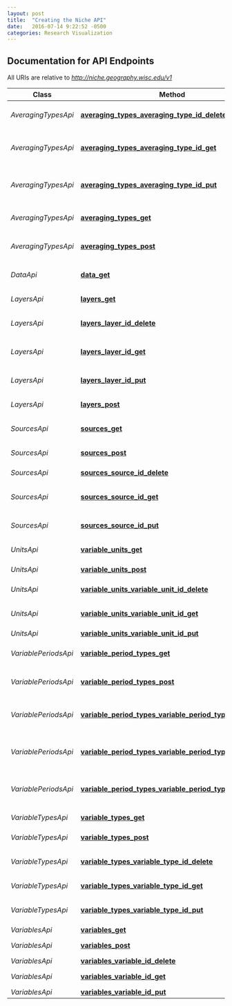 ```yaml
---
layout: post
title:  "Creating the Niche API"
date:   2016-07-14 9:22:52 -0500
categories: Research Visualization
---
```


## Documentation for API Endpoints

All URIs are relative to *http://niche.geography.wisc.edu/v1*

Class | Method | HTTP request | Description
------------ | ------------- | ------------- | -------------
*AveragingTypesApi* | [**averaging_types_averaging_type_id_delete**](docs/AveragingTypesApi.md#averaging_types_averaging_type_id_delete) | **DELETE** /averagingTypes/{averagingTypeID} | Delete an averaging type using its averagingTypeID
*AveragingTypesApi* | [**averaging_types_averaging_type_id_get**](docs/AveragingTypesApi.md#averaging_types_averaging_type_id_get) | **GET** /averagingTypes/{averagingTypeID} | Get details about a specific averaging type using its averagingTypeID
*AveragingTypesApi* | [**averaging_types_averaging_type_id_put**](docs/AveragingTypesApi.md#averaging_types_averaging_type_id_put) | **PUT** /averagingTypes/{averagingTypeID} | Update details of a specific averaging type using its averagingTypeID
*AveragingTypesApi* | [**averaging_types_get**](docs/AveragingTypesApi.md#averaging_types_get) | **GET** /averagingTypes | Get a list of the averaging types in the database
*AveragingTypesApi* | [**averaging_types_post**](docs/AveragingTypesApi.md#averaging_types_post) | **POST** /averagingTypes | Add a new averaging period to the database
*DataApi* | [**data_get**](docs/DataApi.md#data_get) | **GET** /data | Get the value of one or more layers at a space-time location
*LayersApi* | [**layers_get**](docs/LayersApi.md#layers_get) | **GET** /layers | Get a list of the layers in the database
*LayersApi* | [**layers_layer_id_delete**](docs/LayersApi.md#layers_layer_id_delete) | **DELETE** /layers/{layerID} | Delete a layer and its raster table using its layerID
*LayersApi* | [**layers_layer_id_get**](docs/LayersApi.md#layers_layer_id_get) | **GET** /layers/{layerID} | Get details about a specific layer using its layerID
*LayersApi* | [**layers_layer_id_put**](docs/LayersApi.md#layers_layer_id_put) | **PUT** /layers/{layerID} | Update a layer&#39;s details using its layerID
*LayersApi* | [**layers_post**](docs/LayersApi.md#layers_post) | **POST** /layers | Add a layer to the databases
*SourcesApi* | [**sources_get**](docs/SourcesApi.md#sources_get) | **GET** /sources | Get a list of the data sources and models in the database
*SourcesApi* | [**sources_post**](docs/SourcesApi.md#sources_post) | **POST** /sources | Add a new source to the database.
*SourcesApi* | [**sources_source_id_delete**](docs/SourcesApi.md#sources_source_id_delete) | **DELETE** /sources/{sourceID} | Delete a source using its souce id
*SourcesApi* | [**sources_source_id_get**](docs/SourcesApi.md#sources_source_id_get) | **GET** /sources/{sourceID} | Get details about an specific source using its sourceID
*SourcesApi* | [**sources_source_id_put**](docs/SourcesApi.md#sources_source_id_put) | **PUT** /sources/{sourceID} | Update details about a specific source using its sourceID
*UnitsApi* | [**variable_units_get**](docs/UnitsApi.md#variable_units_get) | **GET** /variableUnits | Get a list of variable units in the database
*UnitsApi* | [**variable_units_post**](docs/UnitsApi.md#variable_units_post) | **POST** /variableUnits | Add a new variable unit to the database
*UnitsApi* | [**variable_units_variable_unit_id_delete**](docs/UnitsApi.md#variable_units_variable_unit_id_delete) | **DELETE** /variableUnits/{variableUnitID} | Delete a variable unit using its database id
*UnitsApi* | [**variable_units_variable_unit_id_get**](docs/UnitsApi.md#variable_units_variable_unit_id_get) | **GET** /variableUnits/{variableUnitID} | Get details about a specific variable unit instance
*UnitsApi* | [**variable_units_variable_unit_id_put**](docs/UnitsApi.md#variable_units_variable_unit_id_put) | **PUT** /variableUnits/{variableUnitID} |
*VariablePeriodsApi* | [**variable_period_types_get**](docs/VariablePeriodsApi.md#variable_period_types_get) | **GET** /variablePeriodTypes | Get a list of the variable period types in the database.
*VariablePeriodsApi* | [**variable_period_types_post**](docs/VariablePeriodsApi.md#variable_period_types_post) | **POST** /variablePeriodTypes | Add a new variable period type to the database
*VariablePeriodsApi* | [**variable_period_types_variable_period_type_id_delete**](docs/VariablePeriodsApi.md#variable_period_types_variable_period_type_id_delete) | **DELETE** /variablePeriodTypes/{variablePeriodTypeID} | Delete an variable period instance using its variablePeriodTypeID
*VariablePeriodsApi* | [**variable_period_types_variable_period_type_id_get**](docs/VariablePeriodsApi.md#variable_period_types_variable_period_type_id_get) | **GET** /variablePeriodTypes/{variablePeriodTypeID} | Get a details about a specific variable period type using its variablePeriodTypeID.
*VariablePeriodsApi* | [**variable_period_types_variable_period_type_id_put**](docs/VariablePeriodsApi.md#variable_period_types_variable_period_type_id_put) | **PUT** /variablePeriodTypes/{variablePeriodTypeID} | Update the details of a specific variable period using its variablePeriodTypeID
*VariableTypesApi* | [**variable_types_get**](docs/VariableTypesApi.md#variable_types_get) | **GET** /variableTypes | Get a list of variable types in the database.
*VariableTypesApi* | [**variable_types_post**](docs/VariableTypesApi.md#variable_types_post) | **POST** /variableTypes | Add a new variable type to the database
*VariableTypesApi* | [**variable_types_variable_type_id_delete**](docs/VariableTypesApi.md#variable_types_variable_type_id_delete) | **DELETE** /variableTypes/{variableTypeID} | Delete a variable type instance using its variableID
*VariableTypesApi* | [**variable_types_variable_type_id_get**](docs/VariableTypesApi.md#variable_types_variable_type_id_get) | **GET** /variableTypes/{variableTypeID} | Get details about a specific variable type
*VariableTypesApi* | [**variable_types_variable_type_id_put**](docs/VariableTypesApi.md#variable_types_variable_type_id_put) | **PUT** /variableTypes/{variableTypeID} | Update details about a specific variable type in the database
*VariablesApi* | [**variables_get**](docs/VariablesApi.md#variables_get) | **GET** /variables | List Niche Variables
*VariablesApi* | [**variables_post**](docs/VariablesApi.md#variables_post) | **POST** /variables | Add a new niche variable
*VariablesApi* | [**variables_variable_id_delete**](docs/VariablesApi.md#variables_variable_id_delete) | **DELETE** /variables/{variableID} |
*VariablesApi* | [**variables_variable_id_get**](docs/VariablesApi.md#variables_variable_id_get) | **GET** /variables/{variableID} | Get details about a specific variable
*VariablesApi* | [**variables_variable_id_put**](docs/VariablesApi.md#variables_variable_id_put) | **PUT** /variables/{variableID} |
